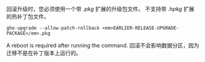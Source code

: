 回滚升级时，您必须使用一个带 *.pkg* 扩展的升级包文件。 不支持带 *.hpkg* 扩展的热补丁包文件。

```shell
ghe-upgrade --allow-patch-rollback <em>EARLIER-RELEASE-UPGRADE-PACKAGE</em>.pkg
```

A reboot is required after running the command. 回滚不会影响数据分区，因为迁移不是在补丁版本上运行的。
